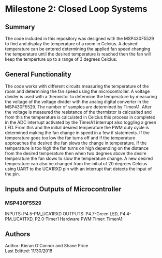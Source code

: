 # Milestone 2: Closed Loop Systems
## Summary
The code included in this repository was designed with the MSP430F5529 to find and display the temperature of a room in Celcius. A desired temperature can be entered determining the applied fan speed changing the temperature until the desired temperature is reached then the fan will keep the temperture up to a range of 3 degrees Celcius.

## General Functionality
The code works with different circuits measuring the temperature of the room and determining the fan speed using the microcontroller. A voltage divider is used with a thermistor to determine the temperature by measuring the voltage of the voltage divider with the analog digital converter in the MSP430F5529. The number of samples are determined by TimerA1. After the voltage is measured the resistance of the thermistor is calcualted and from this the temperature is calculated in Celcius this process in completed in the ADC interrupt activated by the TimerA1 interrupt also toggling a green LED. From this and the initial desired temperature the PWM duty cycle is determined making the fan change in speed in a few if statements. If the temperature goes too low the fan turns off and if the temperature approaches the desired the fan slows the change in temperature. If the temperature is too high the fan turns on high depending on the distance from the desired temperature then when two degrees above the desire temperature the fan slows to slow the temperature change. A new desired temperature can also be changed from the initial of 20 degrees Celcius using UART to the  UCA1RXD pin with an interrupt that detects the input of the pin.
 
## Inputs and Outputs of Microcontroller

### MSP430F5529
 INPUTS: P4.5-PM_UCA1RXD
 OUTPUTS: P4.7-Green LED, P4.4-PM_UCA1TXD, P2.0-Timer1 Hardware PWM
 Timer: TimerA1

## Authors

   Author: Kieran O'Connor and Shane Price  
   Last Editted: 11/30/2018
